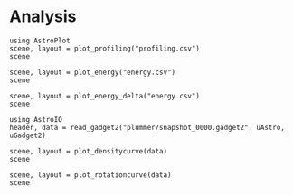 # Analysis

```@example analysis
using AstroPlot
scene, layout = plot_profiling("profiling.csv")
scene
```

```@example analysis
scene, layout = plot_energy("energy.csv")
scene
```

```@example analysis
scene, layout = plot_energy_delta("energy.csv")
scene
```

```@example analysis
using AstroIO
header, data = read_gadget2("plummer/snapshot_0000.gadget2", uAstro, uGadget2)

scene, layout = plot_densitycurve(data)
scene
```

```@example analysis
scene, layout = plot_rotationcurve(data)
scene
```